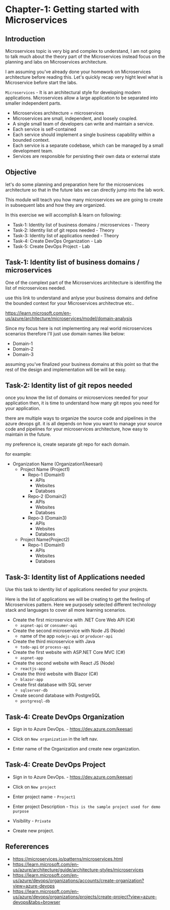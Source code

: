 # Chapter-1: Getting started with Microservices

## Introduction

Microservices topic is very big and complex to understand, I am not going to talk much about the theory part of the Microservices instead focus on the planning and labs on Microservices architecture.

I am assuming you've already done your homework on Microservices architecture before reading this. Let's quickly recap very hight level what is Microservice before start the labs.
 

`Microservices` - It is an architectural style for developing modern applications. Microservices allow a large application to be separated into smaller independent parts.

- Microservices architecture =  microservices
- Microservices are small, independent, and loosely coupled. 
- A single small team of developers can write and maintain a service.
- Each service is self-contained 
- Each service should implement a single business capability within a bounded context. 
- Each service is a separate codebase, which can be managed by a small development team.
- Services are responsible for persisting their own data or external state

## Objective


let's do some planning and preparation here for the microservices architecture so that in the future labs we can directly jump into the lab work.

This module will teach you how many microservices we are going to create in subsequent labs and how they are organized. 

In this exercise we will accomplish & learn on following:

- Task-1: Identity list of business domains / microservices - Theory
- Task-2: Identity list of git repos needed - Theory
- Task-3: Identity list of applicatios needed - Theory
- Task-4: Create DevOps Organization - Lab
- Task-5: Create DevOps Project - Lab
  
## Task-1: Identity list of business domains / microservices

One of the complext part of the Microservices architecture is identifing the list of microservices needed.

use this link to understand and anlyse your business domains and define the bounded context for your Microservices architectrue etc..

https://learn.microsoft.com/en-us/azure/architecture/microservices/model/domain-analysis

Since my focus here is not implementing any real world microservices scenarios therefore I'll just use domain names like below: 

- Domain-1
- Domain-2
- Domain-3


assuming you've finalized your business domains at this point so that the rest of the design and implementation will be will be easy.

## Task-2: Identity list of git repos needed

once you know the list of domains or microservices needed for your application then, it is time to understand how many git repos you need for your application. 

there are multiple ways to organize the source code and pipelines in the azure devops git. it is all depends on how you want to manage your source code and pipelines for your microservices architecture, how easy to maintain in the future.

my preference is, create separate git repo for each domain.

for example:

- Organization Name (Organization1/keesari)
  - Project Name (Project1)
    - Repo-1 (Domain1)
        - APIs
        - Websites
        - Databses
    - Repo-2 (Domain2)
        - APIs
        - Websites
        - Databses
    - Repo-3 (Domain3)
        - APIs
        - Websites
        - Databses
  - Project Name(Project2)
    - Repo-1 (Domain1)
        - APIs
        - Websites
        - Databses


## Task-3: Identity list of Applications needed

Use this task to identity list of applications needed for your projects. 

Here is the list of applications we will be creating to get the feeling of Microservices pattern. Here we purposely selected different technology stack and languages to cover all more learning scenarios.

- Create the first microservice with .NET Core Web API (C#)
    - `aspnet-api` or `consumer-api`
- Create the second microservice with Node JS (Node)
    - name of the app `nodejs-api` or `producer-api`
- Create the third microservice with Java 
    - `todo-api` or `process-api`
- Create the first website with ASP.NET Core MVC (C#)
    - `aspnet-app`
- Create the second website with React JS (Node)
    - `reactjs-app`
- Create the third website with Blazor (C#)
    - `blazor-app`
- Create first database with SQL server
    - `sqlserver-db`
- Create second database with PostgreSQL
    - `postgresql-db`


## Task-4: Create DevOps Organization

- Sign in to Azure DevOps. - https://dev.azure.com/keesari

- Click on `New organization` in the left nav.
- Enter name of the Organization and create new organization.

## Task-4: Create DevOps Project

- Sign in to Azure DevOps. - https://dev.azure.com/keesari

- Click on `New project` 
- Enter project name - `Project1`
- Enter project Description - `This is the sample project used for demo purpose`
- Visibility - `Private`
- Create new project.

## Refererences

- https://microservices.io/patterns/microservices.html
- https://learn.microsoft.com/en-us/azure/architecture/guide/architecture-styles/microservices
- https://learn.microsoft.com/en-us/azure/devops/organizations/accounts/create-organization?view=azure-devops
- https://learn.microsoft.com/en-us/azure/devops/organizations/projects/create-project?view=azure-devops&tabs=browser